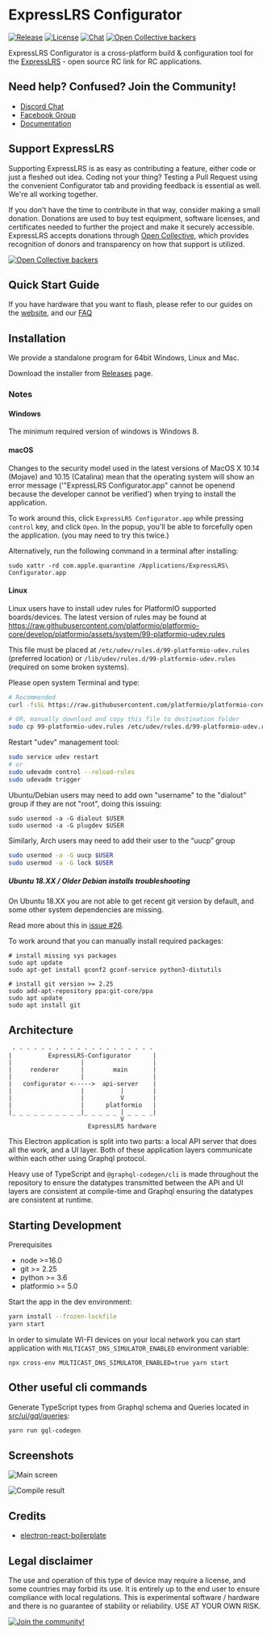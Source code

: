 # ExpressLRS Configurator

[![Release](https://img.shields.io/github/v/release/ExpressLRS/ExpressLRS-Configurator?include_prereleases)](https://github.com/ExpressLRS/ExpressLRS-Configurator/releases)
[![License](https://img.shields.io/github/license/ExpressLRS/ExpressLRS-Configurator)](https://github.com/ExpressLRS/ExpressLRS-Configurator/blob/master/LICENSE)
[![Chat](https://img.shields.io/discord/596350022191415318)](http://discord.gg/dS6ReFY)
[![Open Collective backers](https://img.shields.io/opencollective/backers/expresslrs?label=Open%20Collective%20backers)](https://opencollective.com/expresslrs)

ExpressLRS Configurator is a cross-platform build & configuration tool for the
[ExpressLRS](https://github.com/ExpressLRS/ExpressLRS) - open source RC link for RC applications.

## Need help? Confused? Join the Community!

- [Discord Chat](https://discord.gg/dS6ReFY)
- [Facebook Group](https://www.facebook.com/groups/636441730280366)
- [Documentation](https://www.expresslrs.org/)

## Support ExpressLRS

Supporting ExpressLRS is as easy as contributing a feature, either code or just a fleshed out idea. Coding not your thing? Testing a Pull Request using the convenient Configurator tab and providing feedback is essential as well. We're all working together.

If you don't have the time to contribute in that way, consider making a small donation. Donations are used to buy test equipment, software licenses, and certificates needed to further the project and make it securely accessible. ExpressLRS accepts donations through [Open Collective](https://opencollective.com/expresslrs), which provides recognition of donors and transparency on how that support is utilized.

[![Open Collective backers](https://img.shields.io/opencollective/backers/expresslrs?label=Open%20Collective%20backers)](https://opencollective.com/expresslrs)

## Quick Start Guide
If you have hardware that you want to flash, please refer to our guides on the [website](https://www.expresslrs.org/), and our [FAQ](https://www.expresslrs.org/3.0/faq/)

## Installation

We provide a standalone program for 64bit Windows, Linux and Mac.

Download the installer from [Releases](https://github.com/ExpressLRS/ExpressLRS-Configurator/releases) page.

### Notes

#### Windows

The minimum required version of windows is Windows 8.

#### macOS

Changes to the security model used in the latest versions of MacOS X 10.14 (Mojave) and 10.15 (Catalina)
mean that the operating system will show an error message ('"ExpressLRS Configurator.app" cannot be openend because the developer cannot be verified') when trying to install the application.

To work around this, click `ExpressLRS Configurator.app` while pressing `control` key, and click `Open`. In the popup, you'll be able to forcefully open the application. (you may need to try this twice.)

Alternatively, run the following command in a terminal after installing:

```
sudo xattr -rd com.apple.quarantine /Applications/ExpressLRS\ Configurator.app
```

#### Linux

Linux users have to install udev rules for PlatformIO supported boards/devices. The latest version of rules may be found
at https://raw.githubusercontent.com/platformio/platformio-core/develop/platformio/assets/system/99-platformio-udev.rules

This file must be placed at `/etc/udev/rules.d/99-platformio-udev.rules` (preferred location) or
`/lib/udev/rules.d/99-platformio-udev.rules` (required on some broken systems).

Please open system Terminal and type:

```bash
# Recommended
curl -fsSL https://raw.githubusercontent.com/platformio/platformio-core/develop/platformio/assets/system/99-platformio-udev.rules | sudo tee /etc/udev/rules.d/99-platformio-udev.rules

# OR, manually download and copy this file to destination folder
sudo cp 99-platformio-udev.rules /etc/udev/rules.d/99-platformio-udev.rules
```

Restart "udev" management tool:

```bash
sudo service udev restart
# or
sudo udevadm control --reload-rules
sudo udevadm trigger
```

Ubuntu/Debian users may need to add own "username" to the "dialout" group if they are not "root", doing this issuing:

```
sudo usermod -a -G dialout $USER
sudo usermod -a -G plugdev $USER
```

Similarly, Arch users may need to add their user to the “uucp” group

```bash
sudo usermod -a -G uucp $USER
sudo usermod -a -G lock $USER
```

##### Ubuntu 18.XX / Older Debian installs troubleshooting

On Ubuntu 18.XX you are not able to get recent git version by default, and some other system dependencies are missing.

Read more about this in [issue #26](https://github.com/ExpressLRS/ExpressLRS-Configurator/issues/26).

To work around that you can manually install required packages:

```
# install missing sys packages
sudo apt update
sudo apt-get install gconf2 gconf-service python3-distutils

# install git version >= 2.25
sudo add-apt-repository ppa:git-core/ppa
sudo apt update
sudo apt install git
```

## Architecture

```
 - - - - - - - - - - - - - - - - - - - -
|          ExpressLRS-Configurator      |
|                   |                   |
|     renderer      |        main       |
|                   |                   |
|   configurator <----->  api-server    |
|                   |          |        |
|                   |          V        |
|                   |      platformio   |
|_ _ _ _ _ _ _ _ _ _|_ _ _ _ _ | _ _ _ _|
                               V
                      ExpressLRS hardware
```

This Electron application is split into two parts: a local API server that does all the work, and a UI layer. Both of
these application layers communicate within each other using Graphql protocol.

Heavy use of TypeScript and `@graphql-codegen/cli` is made throughout the repository to ensure the datatypes transmitted
between the API and UI layers are consistent at compile-time and Graphql ensuring the datatypes are consistent at
runtime.

## Starting Development

Prerequisites

- node >=16.0
- git >= 2.25
- python >= 3.6
- platformio >= 5.0

Start the app in the dev environment:

```bash
yarn install --frozen-lockfile
yarn start
```

In order to simulate WI-FI devices on your local network you can start application with 
`MULTICAST_DNS_SIMULATOR_ENABLED` environment variable:

```
npx cross-env MULTICAST_DNS_SIMULATOR_ENABLED=true yarn start
```

## Other useful cli commands

Generate TypeScript types from Graphql schema and Queries located in [src/ui/gql/queries](src/ui/gql/queries):

```bash
yarn run gql-codegen
```

## Screenshots

![Main screen](docs/readme/screenshots/main_screen.jpg)

![Compile result](docs/readme/screenshots/compile_result.jpg)

## Credits

- [electron-react-boilerplate](https://github.com/electron-react-boilerplate/electron-react-boilerplate)

## Legal disclaimer

The use and operation of this type of device may require a license, and some countries may forbid its use. It is
entirely up to the end user to ensure compliance with local regulations. This is experimental software / hardware and
there is no guarantee of stability or reliability. USE AT YOUR OWN RISK.

[![Join the community!](docs/readme/footer.png)](https://github.com/ExpressLRS/ExpressLRS/wiki#community)
